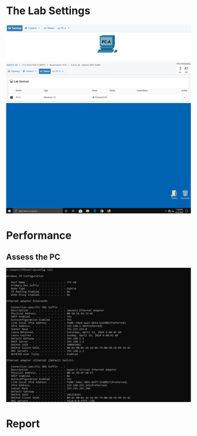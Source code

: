 # The Lab Settings
![DNS](/Images/DNS3.png)
![DNS](/Images/DNS1.png)
![DNS](/Images/DNS2.png)

# Performance
## Assess the PC
![DNS](/Images/DNS5.png)





# Report
